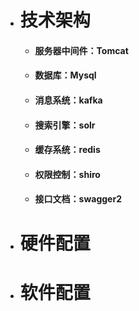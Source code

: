 * # 技术架构

  * #### 服务器中间件：Tomcat
  * #### 数据库：Mysql
  * #### 消息系统：kafka
  * #### 搜索引擎：solr
  * #### 缓存系统：redis
  * #### 权限控制：shiro
  * #### 接口文档：swagger2
* # 硬件配置
* # 软件配置

# 



